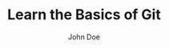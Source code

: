 ---
title: "Learn the Basics of Git"
published: 2025-05-13
updated: 2025-05-13
author: "John Doe"
image:
  src: "/images/banana.jpg"
  alt: "A picture of bananas"
description: "Have you ever wondered about the Banana?"
draft: false
category: "food"
slug: "learn-git-basics-for-development"
---